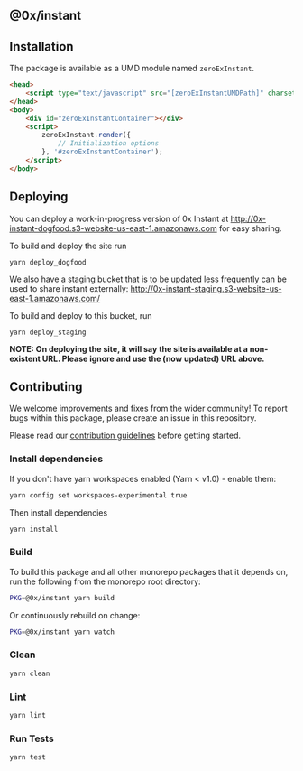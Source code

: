 ## @0x/instant

## Installation

The package is available as a UMD module named `zeroExInstant`.

```html
<head>
    <script type="text/javascript" src="[zeroExInstantUMDPath]" charset="utf-8"></script>
</head>
<body>
    <div id="zeroExInstantContainer"></div>
    <script>
        zeroExInstant.render({
            // Initialization options
        }, '#zeroExInstantContainer');
    </script>
</body>
```

## Deploying

You can deploy a work-in-progress version of 0x Instant at http://0x-instant-dogfood.s3-website-us-east-1.amazonaws.com for easy sharing.

To build and deploy the site run

```
yarn deploy_dogfood
```

We also have a staging bucket that is to be updated less frequently can be used to share instant externally: http://0x-instant-staging.s3-website-us-east-1.amazonaws.com/

To build and deploy to this bucket, run

```
yarn deploy_staging
```

**NOTE: On deploying the site, it will say the site is available at a non-existent URL. Please ignore and use the (now updated) URL above.**

## Contributing

We welcome improvements and fixes from the wider community! To report bugs within this package, please create an issue in this repository.

Please read our [contribution guidelines](../../CONTRIBUTING.md) before getting started.

### Install dependencies

If you don't have yarn workspaces enabled (Yarn < v1.0) - enable them:

```bash
yarn config set workspaces-experimental true
```

Then install dependencies

```bash
yarn install
```

### Build

To build this package and all other monorepo packages that it depends on, run the following from the monorepo root directory:

```bash
PKG=@0x/instant yarn build
```

Or continuously rebuild on change:

```bash
PKG=@0x/instant yarn watch
```

### Clean

```bash
yarn clean
```

### Lint

```bash
yarn lint
```

### Run Tests

```bash
yarn test
```
